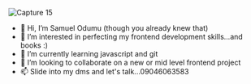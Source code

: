 ![Capture 15](https://user-images.githubusercontent.com/98095539/207457606-c8deb37d-7673-4ac5-bf9e-36051fb3c270.PNG)

- 👋 Hi, I’m Samuel Odumu (though you already knew that)
- 👀 I’m interested in perfecting my frontend development skills...and books :)
- 🌱 I’m currently learning javascript and git
- 💞️ I’m looking to collaborate on a new or mid level frontend project
- 📫 Slide into my dms and let's talk...09046063583
